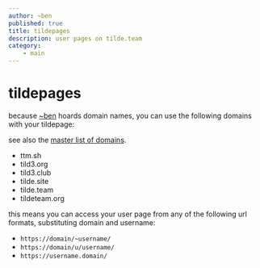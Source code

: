 ```yaml
---
author: ~ben
published: true
title: tildepages
description: user pages on tilde.team
category: 
    - main
---
```


# tildepages


because [~ben](https://tilde.team/~ben/) hoards domain names, you can use the following domains with your tildepage:

see also the [master list of domains](?page=domains).

* ttm.sh
* tild3.org
* tild3.club
* tilde.site
* tilde.team
* tildeteam.org

this means you can access your user page from any of the following url formats, substituting domain and username:

* `https://domain/~username/`
* `https://domain/u/username/`
* `https://username.domain/`

